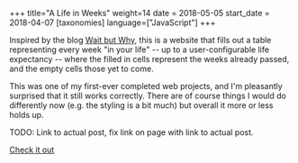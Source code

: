 +++
title="A Life in Weeks"
weight=14
date = 2018-05-05
start_date = 2018-04-07
[taxonomies]
language=["JavaScript"]
+++

Inspired by the blog [Wait but Why](https://waitbutwhy.com/),
this is a website that fills out a table representing every week
"in your life" -- up to a user-configurable life expectancy --
where the filled in cells represent the weeks already passed,
and the empty cells those yet to come.

This was one of my first-ever completed web projects, and I'm pleasantly surprised that it still works correctly.
There are of course things I would do differently now (e.g. the styling is a bit much)
but overall it more or less holds up.

TODO: Link to actual post, fix link on page with link to actual post.

[Check it out](http://tattomoosa.github.io/a-life-in-weeks/)
